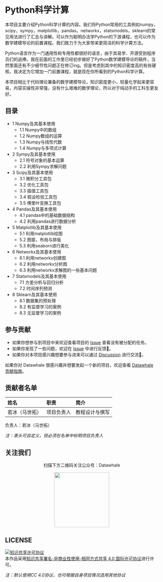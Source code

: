 # Python科学计算

本项目主要介绍Python科学计算的内容。我们将Python常用的工具例如numpy，scipy，sympy，matplotlib，pandas，networkx，statsmodels，sklearn的常见用法进行了汇总与讲解。可以作为聪明办法学Python的下游课程，也可以作为数学建模导论的前置课程。我们致力于为大家带来更简洁的科学计算方法。

Python语言作为一门通用性和专用性都很好的语言，由于其易学、开源受到程序员们的追捧。我在前面的工作里已经初步做好了Python数学建模导论的稿件，当然里面还有不少细节性问题正在修订ing。但是考虑到其中的知识密度高的有些硬核，我决定为它增加一门前置课程，就是现在你所看到的Python科学计算。

本项目相比于代码理论兼备的数学建模导论，知识密度更小，轻量化学起来更容易，内容实操性非常强，没有什么艰难的数学理论，所以对于纯动手的工科生更友好。

## 目录

- 1 Numpy及其基本使用
  - 1.1 Numpy中的数组
  - 1.2 Numpy数组的运算
  - 1.3 Numpy与线性代数
  - 1.4 Numpy与多项式计算
- 2 Sympy及其基本使用
  - 2.1 符号对象的基本运算
  - 2.2 利用Sympy求解问题
- 3 Scipy及其基本使用
  - 3.1 微积分工具包
  - 3.2 优化工具包
  - 3.3 插值工具包
  - 3.4 假设检验工具包
  - 3.5 傅里叶变换工具包
- 4 Pandas及其基本使用
  - 4.1 pandas中的基础数据结构
  - 4.2 利用pandas进行数据分析
- 5 Matplotlib及其基本使用
  - 5.1 利用matplotlib绘图
  - 5.2 图窗，布局与排版
  - 5.3 利用seaborn进行美化
- 6 Networkx及其基本使用
  - 6.1 利用networkx创建图
  - 6.2 利用networkx分析图
  - 6.3 利用networkx求解图的一些基本问题
- 7 Statsmodels及其基本使用
  - 7.1 方差分析与回归分析
  - 7.2 时间序列预测
- 8 Sklearn及其基本使用
  - 8.1 数据集的预处理
  - 8.2 有监督学习的案例
  - 8.3 无监督学习的案例

## 参与贡献

- 如果你想参与到项目中来欢迎查看项目的 [Issue]() 查看没有被分配的任务。
- 如果你发现了一些问题，欢迎在 [Issue]() 中进行反馈🐛。
- 如果你对本项目感兴趣想要参与进来可以通过 [Discussion]() 进行交流💬。

如果你对 Datawhale 很感兴趣并想要发起一个新的项目，欢迎查看 [Datawhale 贡献指南](https://github.com/datawhalechina/DOPMC#%E4%B8%BA-datawhale-%E5%81%9A%E5%87%BA%E8%B4%A1%E7%8C%AE)。

## 贡献者名单

| 姓名 | 职责 | 简介 |
| :----| :---- | :---- |
| 若冰（马世拓） | 项目负责人 | 教程设计与撰写 |

负责人：若冰（马世拓）

*注：表头可自定义，但必须在名单中标明项目负责人*

## 关注我们

<div align=center>
<p>扫描下方二维码关注公众号：Datawhale</p>
<img src="https://raw.githubusercontent.com/datawhalechina/pumpkin-book/master/res/qrcode.jpeg" width = "180" height = "180">
</div>

## LICENSE

<a rel="license" href="http://creativecommons.org/licenses/by-nc-sa/4.0/"><img alt="知识共享许可协议" style="border-width:0" src="https://img.shields.io/badge/license-CC%20BY--NC--SA%204.0-lightgrey" /></a><br />本作品采用<a rel="license" href="http://creativecommons.org/licenses/by-nc-sa/4.0/">知识共享署名-非商业性使用-相同方式共享 4.0 国际许可协议</a>进行许可。

*注：默认使用CC 4.0协议，也可根据自身项目情况选用其他协议*
